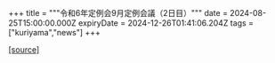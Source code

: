 +++
title = """令和6年定例会9月定例会議（2日目）"""
date = 2024-08-25T15:00:00.000Z
expiryDate = 2024-12-26T01:41:06.204Z
tags = ["kuriyama","news"]
+++


[[source]](https://www.town.kuriyama.hokkaido.jp/site/gikai/28615.html)

